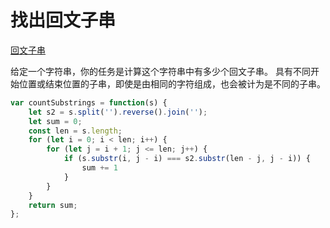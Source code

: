 # 找出回文子串

[回文子串](https://leetcode-cn.com/problems/palindromic-substrings/)

给定一个字符串，你的任务是计算这个字符串中有多少个回文子串。 具有不同开始位置或结束位置的子串，即使是由相同的字符组成，也会被计为是不同的子串。

```javascript
var countSubstrings = function(s) {
    let s2 = s.split('').reverse().join('');
    let sum = 0;
    const len = s.length;
    for (let i = 0; i < len; i++) {
        for (let j = i + 1; j <= len; j++) {
            if (s.substr(i, j - i) === s2.substr(len - j, j - i)) {
                sum += 1
            }
        }
    }
    return sum;
};
```

